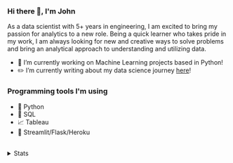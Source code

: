### Hi there 👋, I'm John

As a data scientist with 5+ years in engineering, I am excited to bring my passion for analytics to a new role. Being a quick learner who takes pride in my work, I am always looking for new and creative ways to solve problems and bring an analytical approach to understanding and utilizing data.

- 🌱 I’m currently working on Machine Learning projects based in Python!
- ✏️ I’m currently writing about my data science journey <a href="https://bruscellajohn.medium.com/">here</a>!

### Programming tools I'm using

- 🐍 Python
- 🐘 SQL
- 📈 Tableau
- 🎈 Streamlit/Flask/Heroku

<br />

<details>
  <summary>Stats</summary>
  <br>
  
  ![John's GitHub stats](https://github-readme-stats.vercel.app/api?username=jabrusce&theme=dark&show_icons=true)
  
</details>
